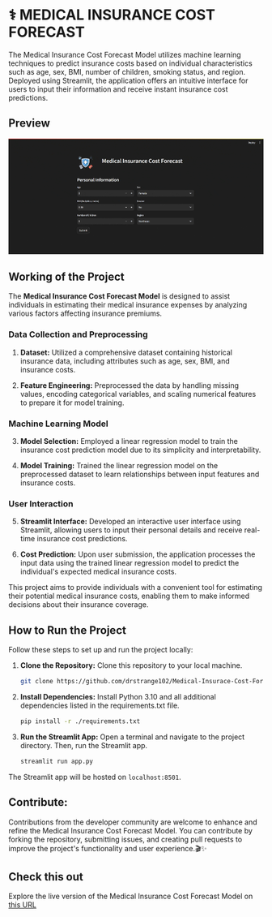 # ⚕️ MEDICAL INSURANCE COST FORECAST

The Medical Insurance Cost Forecast Model utilizes machine learning techniques to predict insurance costs based on individual characteristics such as age, sex, BMI, number of children, smoking status, and region. Deployed using Streamlit, the application offers an intuitive interface for users to input their information and receive instant insurance cost predictions.

## Preview

![Insurance Cost Forecast Model Preview](Medical-Insurance-Cost-Forecast-GIF.gif)

## Working of the Project

The **Medical Insurance Cost Forecast Model** is designed to assist individuals in estimating their medical insurance expenses by analyzing various factors affecting insurance premiums.

### Data Collection and Preprocessing

1. **Dataset:** Utilized a comprehensive dataset containing historical insurance data, including attributes such as age, sex, BMI, and insurance costs.

2. **Feature Engineering:** Preprocessed the data by handling missing values, encoding categorical variables, and scaling numerical features to prepare it for model training.

### Machine Learning Model

3. **Model Selection:** Employed a linear regression model to train the insurance cost prediction model due to its simplicity and interpretability.

4. **Model Training:** Trained the linear regression model on the preprocessed dataset to learn relationships between input features and insurance costs.

### User Interaction

5. **Streamlit Interface:** Developed an interactive user interface using Streamlit, allowing users to input their personal details and receive real-time insurance cost predictions.

6. **Cost Prediction:** Upon user submission, the application processes the input data using the trained linear regression model to predict the individual's expected medical insurance costs.

This project aims to provide individuals with a convenient tool for estimating their potential medical insurance costs, enabling them to make informed decisions about their insurance coverage.

## How to Run the Project

Follow these steps to set up and run the project locally:

1. **Clone the Repository:**
   Clone this repository to your local machine.

    ```bash
    git clone https://github.com/drstrange102/Medical-Insurace-Cost-Forecast.git
    ```

2. **Install Dependencies:**
   Install Python 3.10 and all additional dependencies listed in the requirements.txt file.

    ```bash
    pip install -r ./requirements.txt
    ```

3. **Run the Streamlit App:**
   Open a terminal and navigate to the project directory. Then, run the Streamlit app.

    ```bash
    streamlit run app.py
    ```

The Streamlit app will be hosted on `localhost:8501`.

## Contribute:

Contributions from the developer community are welcome to enhance and refine the Medical Insurance Cost Forecast Model. You can contribute by forking the repository, submitting issues, and creating pull requests to improve the project's functionality and user experience.🎬✨

## Check this out

Explore the live version of the Medical Insurance Cost Forecast Model on [this URL](https://insurance-cost-forecaster-drstrange.streamlit.app/)
